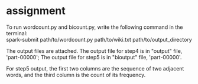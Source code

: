 # assignment

To run wordcount.py and bicount.py, write the following command in the terminal:  
    spark-submit path/to/wordcount.py path/to/wiki.txt path/to/output_directory 

The output files are attached.
The output file for step4 is in "output" file, 'part-00000';
The output file for step5 is in "bioutput" file, 'part-00000'.

For step5 output, the first two columns are the sequence of two adjacent words, and the third column is the count of its frequency.
